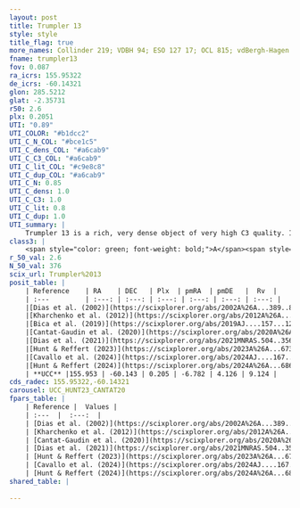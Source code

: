 ```yaml
---
layout: post
title: Trumpler 13
style: style
title_flag: true
more_names: Collinder 219; VDBH 94; ESO 127 17; OCL 815; vdBergh-Hagen 94; MWSC 1800
fname: trumpler13
fov: 0.087
ra_icrs: 155.95322
de_icrs: -60.14321
glon: 285.5212
glat: -2.35731
r50: 2.6
plx: 0.2051
UTI: "0.89"
UTI_COLOR: "#b1dcc2"
UTI_C_N_COL: "#bce1c5"
UTI_C_dens_COL: "#a6cab9"
UTI_C_C3_COL: "#a6cab9"
UTI_C_lit_COL: "#c9e8c8"
UTI_C_dup_COL: "#a6cab9"
UTI_C_N: 0.85
UTI_C_dens: 1.0
UTI_C_C3: 1.0
UTI_C_lit: 0.8
UTI_C_dup: 1.0
UTI_summary: |
    Trumpler 13 is a rich, very dense object of very high C3 quality. It is well-studied in the literature.
class3: |
    <span style="color: green; font-weight: bold;">A</span><span style="color: green; font-weight: bold;">A</span>
r_50_val: 2.6
N_50_val: 376
scix_url: Trumpler%2013
posit_table: |
    | Reference    | RA    | DEC   | Plx  | pmRA  | pmDE   |  Rv  |
    | :---         | :---: | :---: | :---: | :---: | :---: | :---: |
    |[Dias et al. (2002)](https://scixplorer.org/abs/2002A%26A...389..871D) | 155.95 | -60.133 | -- | -5.62 | 0.88 | -10.8 |
    |[Kharchenko et al. (2012)](https://scixplorer.org/abs/2012A%26A...543A.156K) | 155.951 | -60.133 | -- | -7.21 | 5.4 | -- |
    |[Bica et al. (2019)](https://scixplorer.org/abs/2019AJ....157...12B) | 155.944 | -60.128 | -- | -- | -- | -- |
    |[Cantat-Gaudin et al. (2020)](https://scixplorer.org/abs/2020A%26A...640A...1C) | 155.952 | -60.142 | 0.189 | -6.743 | 4.122 | -- |
    |[Dias et al. (2021)](https://scixplorer.org/abs/2021MNRAS.504..356D) | 155.951 | -60.143 | 0.192 | -6.734 | 4.132 | 9.047 |
    |[Hunt & Reffert (2023)](https://scixplorer.org/abs/2023A%26A...673A.114H) | 155.957 | -60.138 | 0.208 | -6.789 | 4.128 | 8.416 |
    |[Cavallo et al. (2024)](https://scixplorer.org/abs/2024AJ....167...12C) | 155.958 | -60.144 | 0.207 | -- | -- | -- |
    |[Hunt & Reffert (2024)](https://scixplorer.org/abs/2024A%26A...686A..42H) | 155.957 | -60.138 | 0.208 | -6.789 | 4.128 | 8.416 |
    | **UCC** |155.953 | -60.143 | 0.205 | -6.782 | 4.126 | 9.124 | 
cds_radec: 155.95322,-60.14321
carousel: UCC_HUNT23_CANTAT20
fpars_table: |
    | Reference |  Values |
    | :---  |  :---:  |
    | [Dias et al. (2002)](https://scixplorer.org/abs/2002A%26A...389..871D) | `E(B-V)=0.3, Dist=2400.0, Age=8.5` |
    | [Kharchenko et al. (2012)](https://scixplorer.org/abs/2012A%26A...543A.156K) | `e_bv=0.375, distance=2070, log_age=8.825` |
    | [Cantat-Gaudin et al. (2020)](https://scixplorer.org/abs/2020A%26A...640A...1C) | `AVNN=1.31, DMNN=13.32, AgeNN=8.26` |
    | [Dias et al. (2021)](https://scixplorer.org/abs/2021MNRAS.504..356D) | `Av=1.492, Dist=3874, logage=8.605, [Fe/H]=-0.024` |
    | [Hunt & Reffert (2023)](https://scixplorer.org/abs/2023A%26A...673A.114H) | `AV50=1.388, diffAV50=0.9, MOD50=13.422, logAge50=8.135` |
    | [Cavallo et al. (2024)](https://scixplorer.org/abs/2024AJ....167...12C) | `AV50=1.73, dMod50=12.58, logAge50=8.36, [Fe/H]50=-0.42` |
    | [Hunt & Reffert (2024)](https://scixplorer.org/abs/2024A%26A...686A..42H) | `MassJ=2762.74` |
shared_table: |
    
---
```

